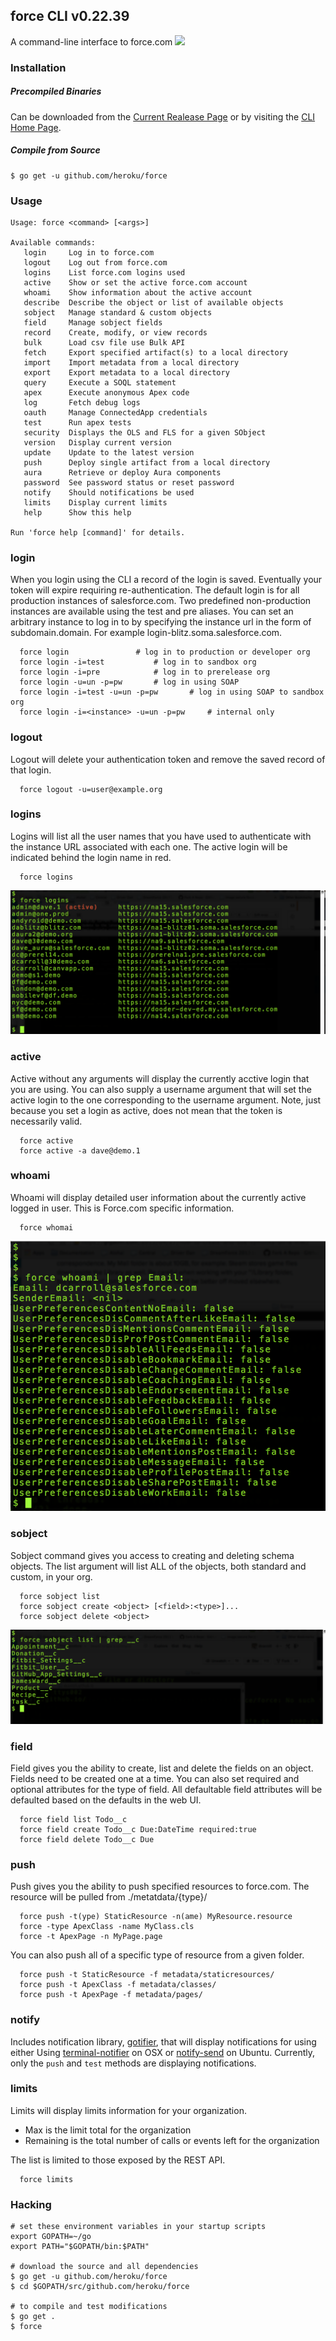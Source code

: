 ## force CLI v0.22.39

A command-line interface to force.com
![](https://travis-ci.org/heroku/force.svg?branch=master)

### Installation

##### Precompiled Binaries

Can be downloaded from the [Current Realease Page](https://github.com/heroku/force/releases/latest) or by visiting the [CLI Home Page](http://force-cli.herokuapp.com/).

##### Compile from Source

    $ go get -u github.com/heroku/force

### Usage

    Usage: force <command> [<args>]

    Available commands:
       login     Log in to force.com
       logout    Log out from force.com
       logins    List force.com logins used
       active    Show or set the active force.com account
       whoami    Show information about the active account
       describe  Describe the object or list of available objects
       sobject   Manage standard & custom objects
       field     Manage sobject fields
       record    Create, modify, or view records
       bulk      Load csv file use Bulk API
       fetch     Export specified artifact(s) to a local directory
       import    Import metadata from a local directory
       export    Export metadata to a local directory
       query     Execute a SOQL statement
       apex      Execute anonymous Apex code
       log       Fetch debug logs
       oauth     Manage ConnectedApp credentials
       test      Run apex tests
       security  Displays the OLS and FLS for a given SObject
       version   Display current version
       update    Update to the latest version
       push      Deploy single artifact from a local directory
       aura      Retrieve or deploy Aura components
       password  See password status or reset password
       notify    Should notifications be used
       limits    Display current limits
       help      Show this help

    Run 'force help [command]' for details.

### login
When you login using the CLI a record of the login is saved. Eventually your token will expire requiring re-authentication. The default login is for all production instances of salesforce.com. Two predefined non-production instances are available using the test and pre aliases.  You can set an arbitrary instance to log in to by specifying the instance url in the form of subdomain.domain. For example login-blitz.soma.salesforce.com.

      force login               # log in to production or developer org
      force login -i=test           # log in to sandbox org
      force login -i=pre            # log in to prerelease org
      force login -u=un -p=pw       # log in using SOAP
      force login -i=test -u=un -p=pw       # log in using SOAP to sandbox org
      force login -i=<instance> -u=un -p=pw     # internal only

### logout
Logout will delete your authentication token and remove the saved record of that login.

      force logout -u=user@example.org

### logins
Logins will list all the user names that you have used to authenticate with the instance URL associated with each one.  The active login will be indicated behind the login name in red.

      force logins

![](https://raw.githubusercontent.com/dcarroll/dcarroll.github.io/master/images/force/screenshot-191.png)

### active
Active without any arguments will display the currently acctive login that you are using. You can also supply a username argument that will set the active login to the one corresponding to the username argument. Note, just because you set a login as active, does not mean that the token is necessarily valid.

      force active
      force active -a dave@demo.1

### whoami
Whoami will display detailed user information about the currently active logged in user.  This is Force.com specific information.

      force whomai

![](https://raw.githubusercontent.com/dcarroll/dcarroll.github.io/master/images/force/screenshot-191%20copy.png)

### sobject
Sobject command gives you access to creating and deleting schema objects. The list argument will list ALL of the objects, both standard and custom, in your org.

      force sobject list
      force sobject create <object> [<field>:<type>]...
      force sobject delete <object>

![](https://raw.githubusercontent.com/dcarroll/dcarroll.github.io/master/images/force/screenshot-192.png)

### field
Field gives you the ability to create, list and delete the fields on an object. Fields need to be created one at a time. You can also set required and optional attributes for the type of field. All defaultable field attributes will be defaulted based on the defaults in the web UI.

      force field list Todo__c
      force field create Todo__c Due:DateTime required:true
      force field delete Todo__c Due

### push
Push gives you the ability to push specified resources to force.com.  The resource will be pulled from ./metatdata/{type}/

      force push -t(ype) StaticResource -n(ame) MyResource.resource
      force -type ApexClass -name MyClass.cls
      force -t ApexPage -n MyPage.page

You can also push all of a specific type of resource from a given folder.

      force push -t StaticResource -f metadata/staticresources/
      force push -t ApexClass -f metadata/classes/
      force push -t ApexPage -f metadata/pages/

### notify
Includes notification library, [gotifier](https://github.com/ViViDboarder/gotifier), that will display notifications for using either Using [terminal-notifier](https://github.com/julienXX/terminal-notifier) on OSX or [notify-send](http://manpages.ubuntu.com/manpages/saucy/man1/notify-send.1.html) on Ubuntu. Currently, only the `push` and `test` methods are displaying notifications.

### limits
Limits will display limits information for your organization.
- Max is the limit total for the organization
- Remaining is the total number of calls or events left for the organization

The list is limited to those exposed by the REST API.
	
      force limits

### Hacking

    # set these environment variables in your startup scripts
    export GOPATH=~/go
    export PATH="$GOPATH/bin:$PATH"

    # download the source and all dependencies
    $ go get -u github.com/heroku/force
    $ cd $GOPATH/src/github.com/heroku/force

    # to compile and test modifications
    $ go get .
    $ force
